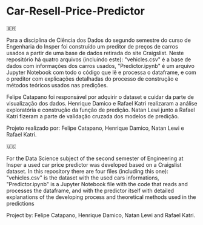 # Car-Resell-Price-Predictor

🇧🇷

Para a disciplina de Ciência dos Dados do segundo semestre do curso de Engenharia do Insper foi construído um preditor de preços de carros usados a partir de uma base de dados retirada do site Craigslist. 
Neste repositório há quatro arquivos (incluindo este): "vehicles.csv" é a base de dados com informações dos carros usados, "Predictor.ipynb" é um arquivo Jupyter Notebook com todo o código que lê e processa o dataframe, e com o preditor com explicações detalhadas do processo de construção e métodos teóricos usados nas predições.

Felipe Catapano foi responsável por adquirir o dataset e cuidar da parte de visualização dos dados.
Henrique Damico e Rafael Katri realizaram a análise exploratória e construção da função de predição.
Natan Lewi junto a Rafael Katri fizeram a parte de validação cruzada dos modelos de predição.

Projeto realizado por: Felipe Catapano, Henrique Damico, Natan Lewi e Rafael Katri.



🇺🇸

For the Data Science subject of the second semester of Engineering at Insper a used car price predictor was developed based on a Craigslist dataset.
In this repository there are four files (including this one): "vehicles.csv" is the dataset with the used cars informations, "Predictor.ipynb" is a Jupyter Notebook file with the code that reads and processes the dataframe, and with the predictor itself with detailed explanations of the developing process and theoretical methods used in the predictions

Project by: Felipe Catapano, Henrique Damico, Natan Lewi and Rafael Katri.
